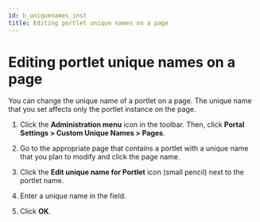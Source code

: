 ```yaml
---
id: h_uniquenames_inst
title: Editing portlet unique names on a page
---
```


# Editing portlet unique names on a page


You can change the unique name of a portlet on a page. The unique name that you set affects only the portlet instance on the page.

1.  Click the **Administration menu** icon in the toolbar. Then, click **Portal Settings > Custom Unique Names > Pages**.

2.  Go to the appropriate page that contains a portlet with a unique name that you plan to modify and click the page name.

3.  Click the **Edit unique name for Portlet** icon (small pencil) next to the portlet name.

4.  Enter a unique name in the field.

5.  Click **OK**.


